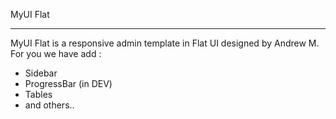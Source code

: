 MyUI Flat
_______________________

MyUI Flat is a responsive admin template in Flat UI designed by Andrew M.
For you we have add :
- Sidebar
- ProgressBar (in DEV)
- Tables
- and others..
